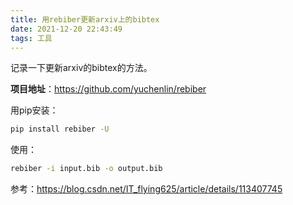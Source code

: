 ```yaml
---
title: 用rebiber更新arxiv上的bibtex
date: 2021-12-20 22:43:49
tags: 工具
---
```

记录一下更新arxiv的bibtex的方法。

**项目地址**：https://github.com/yuchenlin/rebiber

用pip安装：

```bash
pip install rebiber -U
```

使用：

```bash
rebiber -i input.bib -o output.bib
```

参考：https://blog.csdn.net/IT_flying625/article/details/113407745
